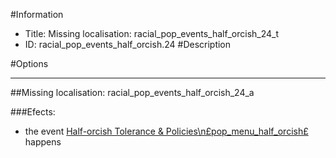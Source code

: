 #Information
 - Title: Missing localisation: racial_pop_events_half_orcish_24_t
 - ID: racial_pop_events_half_orcish.24
#Description

#Options

___
##Missing localisation: racial_pop_events_half_orcish_24_a

###Efects:<ul><li>the event [Half-orcish Tolerance & Policies\n£pop_menu_half_orcish£](../events/half_orcish_tolerance_policies_npspop_menu_half_orcishps.md) happens</li></ul>
